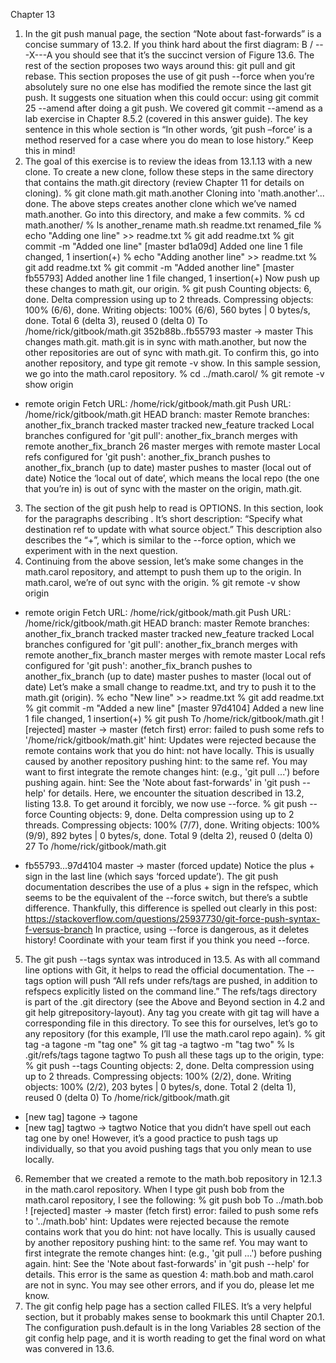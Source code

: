 Chapter 13
1. In the git push manual page, the section “Note about fast-forwards” is a concise summary of 13.2. If
you think hard about the first diagram:
B
/
---X---A
you should see that it’s the succinct version of Figure 13.6. The rest of the section proposes two ways
around this: git pull and git rebase.
This section proposes the use of git push --force when you’re absolutely sure no one else has modified
the remote since the last git push. It suggests one situation when this could occur: using git commit
25
--amend after doing a git push. We covered git commit --amend as a lab exercise in Chapter 8.5.2
(covered in this answer guide).
The key sentence in this whole section is “In other words, ‘git push –force’ is a method reserved for a
case where you do mean to lose history.” Keep this in mind!
2. The goal of this exercise is to review the ideas from 13.1.13 with a new clone. To create a new clone,
follow these steps in the same directory that contains the math.git directory (review Chapter 11 for
details on cloning).
% git clone math.git math.another
Cloning into 'math.another'...
done.
The above steps creates another clone which we’ve named math.another. Go into this directory, and
make a few commits.
% cd math.another/
% ls
another_rename math.sh readme.txt renamed_file
% echo "Adding one line" >> readme.txt
% git add readme.txt
% git commit -m "Added one line"
[master bd1a09d] Added one line
1 file changed, 1 insertion(+)
% echo "Adding another line" >> readme.txt
% git add readme.txt
% git commit -m "Added another line"
[master fb55793] Added another line
1 file changed, 1 insertion(+)
Now push up these changes to math.git, our origin.
% git push
Counting objects: 6, done.
Delta compression using up to 2 threads.
Compressing objects: 100% (6/6), done.
Writing objects: 100% (6/6), 560 bytes | 0 bytes/s, done.
Total 6 (delta 3), reused 0 (delta 0)
To /home/rick/gitbook/math.git
352b88b..fb55793 master -> master
This changes math.git. math.git is in sync with math.another, but now the other repositories are out of
sync with math.git. To confirm this, go into another repository, and type git remote -v show. In
this sample session, we go into the math.carol repository.
% cd ../math.carol/
% git remote -v show origin
* remote origin
Fetch URL: /home/rick/gitbook/math.git
Push URL: /home/rick/gitbook/math.git
HEAD branch: master
Remote branches:
another_fix_branch tracked
master tracked
new_feature tracked
Local branches configured for 'git pull':
another_fix_branch merges with remote another_fix_branch
26
master merges with remote master
Local refs configured for 'git push':
another_fix_branch pushes to another_fix_branch (up to date)
master pushes to master (local out of date)
Notice the ‘local out of date’, which means the local repo (the one that you’re in) is out of sync with
the master on the origin, math.git.
3. The section of the git push help to read is OPTIONS. In this section, look for the paragraphs describing
<refspec>. It’s short description: “Specify what destination ref to update with what source object.”
This description also describes the “+”, which is similar to the --force option, which we experiment
with in the next question.
4. Continuing from the above session, let’s make some changes in the math.carol repository, and attempt
to push them up to the origin. In math.carol, we’re of out sync with the origin.
% git remote -v show origin
* remote origin
Fetch URL: /home/rick/gitbook/math.git
Push URL: /home/rick/gitbook/math.git
HEAD branch: master
Remote branches:
another_fix_branch tracked
master tracked
new_feature tracked
Local branches configured for 'git pull':
another_fix_branch merges with remote another_fix_branch
master merges with remote master
Local refs configured for 'git push':
another_fix_branch pushes to another_fix_branch (up to date)
master pushes to master (local out of date)
Let’s make a small change to readme.txt, and try to push it to the math.git (origin).
% echo "New line" >> readme.txt
% git add readme.txt
% git commit -m "Added a new line"
[master 97d4104] Added a new line
1 file changed, 1 insertion(+)
% git push
To /home/rick/gitbook/math.git
! [rejected] master -> master (fetch first)
error: failed to push some refs to '/home/rick/gitbook/math.git'
hint: Updates were rejected because the remote contains work that you do
hint: not have locally. This is usually caused by another repository pushing
hint: to the same ref. You may want to first integrate the remote changes
hint: (e.g., 'git pull ...') before pushing again.
hint: See the 'Note about fast-forwards' in 'git push --help' for details.
Here, we encounter the situation described in 13.2, listing 13.8. To get around it forcibly, we now use
--force.
% git push --force
Counting objects: 9, done.
Delta compression using up to 2 threads.
Compressing objects: 100% (7/7), done.
Writing objects: 100% (9/9), 892 bytes | 0 bytes/s, done.
Total 9 (delta 2), reused 0 (delta 0)
27
To /home/rick/gitbook/math.git
+ fb55793...97d4104 master -> master (forced update)
Notice the plus + sign in the last line (which says ‘forced update’).
The git push documentation describes the use of a plus + sign in the refspec, which seems to be the
equivalent of the --force switch, but there’s a subtle difference. Thankfully, this difference is spelled
out clearly in this post:
https://stackoverflow.com/questions/25937730/git-force-push-syntax-f-versus-branch
In practice, using --force is dangerous, as it deletes history! Coordinate with your team first if you
think you need --force.
5. The git push --tags syntax was introduced in 13.5. As with all command line options with Git, it
helps to read the official documentation. The --tags option will push “All refs under refs/tags are
pushed, in addition to refspecs explicitly listed on the command line.” The refs/tags directory is part of
the .git directory (see the Above and Beyond section in 4.2 and git help gitrepository-layout).
Any tag you create with git tag will have a corresponding file in this directory.
To see this for ourselves, let’s go to any repository (for this example, I’ll use the math.carol repo again).
% git tag -a tagone -m "tag one"
% git tag -a tagtwo -m "tag two"
% ls .git/refs/tags
tagone tagtwo
To push all these tags up to the origin, type:
% git push --tags
Counting objects: 2, done.
Delta compression using up to 2 threads.
Compressing objects: 100% (2/2), done.
Writing objects: 100% (2/2), 203 bytes | 0 bytes/s, done.
Total 2 (delta 1), reused 0 (delta 0)
To /home/rick/gitbook/math.git
* [new tag] tagone -> tagone
* [new tag] tagtwo -> tagtwo
Notice that you didn’t have spell out each tag one by one! However, it’s a good practice to push tags
up individually, so that you avoid pushing tags that you only mean to use locally.
6. Remember that we created a remote to the math.bob repository in 12.1.3 in the math.carol repository.
When I type git push bob from the math.carol repository, I see the following:
% git push bob
To ../math.bob
! [rejected] master -> master (fetch first)
error: failed to push some refs to '../math.bob'
hint: Updates were rejected because the remote contains work that you do
hint: not have locally. This is usually caused by another repository pushing
hint: to the same ref. You may want to first integrate the remote changes
hint: (e.g., 'git pull ...') before pushing again.
hint: See the 'Note about fast-forwards' in 'git push --help' for details.
This error is the same as question 4: math.bob and math.carol are not in sync. You may see other
errors, and if you do, please let me know.
7. The git config help page has a section called FILES. It’s a very helpful section, but it probably makes
sense to bookmark this until Chapter 20.1. The configuration push.default is in the long Variables
28
section of the git config help page, and it is worth reading to get the final word on what was convered
in 13.6.
 

